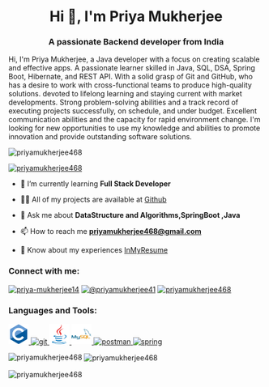 <h1 align="center">Hi 👋, I'm Priya Mukherjee</h1>
<h3 align="center">A passionate Backend developer from India</h3>
<p>Hi, I'm Priya Mukherjee, a Java developer with a focus on creating scalable and effective apps. A passionate learner skilled in Java, SQL, DSA, Spring Boot, Hibernate, and REST API. With a solid grasp of Git and GitHub, who has a desire to work with cross-functional teams to produce high-quality solutions. devoted to lifelong learning and staying current with market developments. Strong problem-solving abilities and a track record of executing projects successfully, on schedule, and under budget. Excellent communication abilities and the capacity for rapid environment change. I'm looking for new opportunities to use my knowledge and abilities to promote innovation and provide outstanding software solutions.</p>

<p align="left"> <img src="https://komarev.com/ghpvc/?username=priyamukherjee468&label=Profile%20views&color=0e75b6&style=flat" alt="priyamukherjee468" /> </p>

<p align="left"> <a href="https://github.com/ryo-ma/github-profile-trophy"><img src="https://github-profile-trophy.vercel.app/?username=priyamukherjee468" alt="priyamukherjee468" /></a> </p>

- 🌱 I’m currently learning **Full Stack Developer**

- 👨‍💻 All of my projects are available at [Github](https://github.com/priyamukherjee468)

- 💬 Ask me about **DataStructure and Algorithms,SpringBoot ,Java**

- 📫 How to reach me **priyamukherjee468@gmail.com**

- 📄 Know about my experiences [InMyResume](https://docs.google.com/document/d/1vFftrEyf_GPk3EDm7ZXWx9t4BvNQrgVurBZ4bSZodPg/edit?usp=sharing)

<h3 align="left">Connect with me:</h3>
<p align="left">
<a href="https://linkedin.com/in/priya-mukherjee14" target="blank"><img align="center" src="https://raw.githubusercontent.com/rahuldkjain/github-profile-readme-generator/master/src/images/icons/Social/linked-in-alt.svg" alt="priya-mukherjee14" height="30" width="40" /></a>
<a href="https://www.hackerrank.com/@priyamukherjee41" target="blank"><img align="center" src="https://raw.githubusercontent.com/rahuldkjain/github-profile-readme-generator/master/src/images/icons/Social/hackerrank.svg" alt="@priyamukherjee41" height="30" width="40" /></a>
<a href="https://www.leetcode.com/priyamukherjee468" target="blank"><img align="center" src="https://raw.githubusercontent.com/rahuldkjain/github-profile-readme-generator/master/src/images/icons/Social/leet-code.svg" alt="priyamukherjee468" height="30" width="40" /></a>
</p>

<h3 align="left">Languages and Tools:</h3>
<p align="left"> <a href="https://www.cprogramming.com/" target="_blank" rel="noreferrer"> <img src="https://raw.githubusercontent.com/devicons/devicon/master/icons/c/c-original.svg" alt="c" width="40" height="40"/> </a> <a href="https://git-scm.com/" target="_blank" rel="noreferrer"> <img src="https://www.vectorlogo.zone/logos/git-scm/git-scm-icon.svg" alt="git" width="40" height="40"/> </a> <a href="https://www.java.com" target="_blank" rel="noreferrer"> <img src="https://raw.githubusercontent.com/devicons/devicon/master/icons/java/java-original.svg" alt="java" width="40" height="40"/> </a> <a href="https://www.mysql.com/" target="_blank" rel="noreferrer"> <img src="https://raw.githubusercontent.com/devicons/devicon/master/icons/mysql/mysql-original-wordmark.svg" alt="mysql" width="40" height="40"/> </a> <a href="https://postman.com" target="_blank" rel="noreferrer"> <img src="https://www.vectorlogo.zone/logos/getpostman/getpostman-icon.svg" alt="postman" width="40" height="40"/> </a> <a href="https://spring.io/" target="_blank" rel="noreferrer"> <img src="https://www.vectorlogo.zone/logos/springio/springio-icon.svg" alt="spring" width="40" height="40"/> </a> </p>

<p><img align="left" src="https://github-readme-stats.vercel.app/api/top-langs?username=priyamukherjee468&show_icons=true&locale=en&layout=compact" alt="priyamukherjee468" /></p>

<p>&nbsp;<img align="center" src="https://github-readme-stats.vercel.app/api?username=priyamukherjee468&show_icons=true&locale=en" alt="priyamukherjee468" /></p>

<p><img align="center" src="https://github-readme-streak-stats.herokuapp.com/?user=priyamukherjee468&" alt="priyamukherjee468" /></p>

